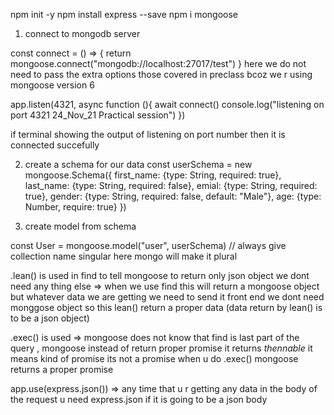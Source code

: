npm init -y
npm install express --save
npm i mongoose

1. connect to mongodb server

const connect = () => {
    return mongoose.connect("mongodb://localhost:27017/test")
}
here we do not need to pass the extra options those covered in preclass bcoz we r using mongoose version 6

app.listen(4321, async function (){
    await connect()
    console.log("listening on port 4321 24_Nov_21 Practical session")
})

if terminal showing the output of listening on port number then it is connected succefully

 

2. create a schema for our data
const userSchema = new mongoose.Schema({
    first_name: {type: String, required: true},
    last_name: {type: String, required: false},
    emial: {type: String, required: true},
    gender: {type: String, required: false, default: "Male"},
    age: {type: Number, require: true}
})


3. create model from schema

const User = mongoose.model("user", userSchema) // always give collection name singular here mongo will make it plural



.lean() is used in find to tell mongoose to return only json object we dont need any thing else  => when we use find this will return a mongoose object but whatever data we are getting we need to send it front end we dont need monggose object so this lean() return a proper data (data return by lean() is to be a json object)

.exec() is used => mongoose does not know that find is last part of the query , mongoose instead of return proper promise it returns *thennable* it means kind of promise its not a promise when u do .exec() mongoose returns a proper promise


app.use(express.json()) => any time that u r getting any data in the body of the request u need express.json if it is going to be a json body 